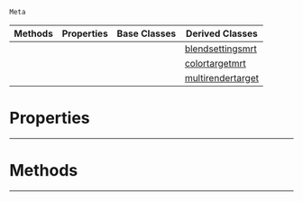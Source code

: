  `Meta`

|Methods|Properties|Base Classes|Derived Classes|
|---|---|---|---|
| | | |[blendsettingsmrt](https://github.com/zeroengineteam/ZeroDocs/blob/master/code_reference/class_reference/blendsettingsmrt.markdown)|
| | | |[colortargetmrt](https://github.com/zeroengineteam/ZeroDocs/blob/master/code_reference/class_reference/colortargetmrt.markdown)|
| | | |[multirendertarget](https://github.com/zeroengineteam/ZeroDocs/blob/master/code_reference/class_reference/multirendertarget.markdown)|


 #  Properties


---  
 #  Methods


---  
 

 